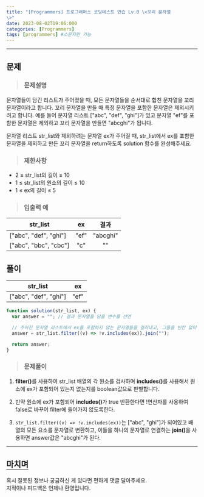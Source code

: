 ```yaml
---
title: "[Programmers] 프로그래머스 코딩테스트 연습 Lv.0 \<꼬리 문자열
\>"
date: 2023-08-02T19:06:000
categories: [Programmers]
tags: [programmers] #소문자만 가능
---
```


---

## <b>문제</b>

<h3><blockquote>문제설명
</blockquote></h3>

문자열들이 담긴 리스트가 주어졌을 때, 모든 문자열들을 순서대로 합친 문자열을 꼬리 문자열이라고 합니다. 꼬리 문자열을 만들 때 특정 문자열을 포함한 문자열은 제외시키려고 합니다. 예를 들어 문자열 리스트 ["abc", "def", "ghi"]가 있고 문자열 "ef"를 포함한 문자열은 제외하고 꼬리 문자열을 만들면 "abcghi"가 됩니다.

문자열 리스트 str_list와 제외하려는 문자열 ex가 주어질 때, str_list에서 ex를 포함한 문자열을 제외하고 만든 꼬리 문자열을 return하도록 solution 함수를 완성해주세요.

<h3><blockquote>제한사항
</blockquote></h3>

- 2 ≤ str_list의 길이 ≤ 10
- 1 ≤ str_list의 원소의 길이 ≤ 10
- 1 ≤ ex의 길이 ≤ 5

<h3><blockquote>입출력 예
</blockquote></h3>

| str_list              |  ex  |   결과   |
| --------------------- | :--: | :------: |
| ["abc", "def", "ghi"] | "ef" | "abcghi" |
| ["abc", "bbc", "cbc"] | "c"  |    ""    |

## <b>풀이</b>

| str_list              |  ex  |
| --------------------- | :--: |
| ["abc", "def", "ghi"] | "ef" |

```js
function solution(str_list, ex) {
  var answer = ""; // 결과 문자열을 담을 변수를 선언

  // 주어진 문자열 리스트에서 ex를 포함하지 않는 문자열들을 걸러내고, 그들을 빈칸 없이 연결하여 answer에 저장
  answer = str_list.filter((v) => !v.includes(ex)).join("");

  return answer;
}
```

<h3><blockquote>문제풀이
</blockquote></h3>

1. <strong>filter()</strong>를 사용하여 str_list 배열의 각 원소를 검사하며 <strong>includes()</strong>를 사용해서 원소에 ex가 포함되어 있는지 없는지를 boolean값으로 판별합니다.

2. 만약 원소에 ex가 포함되어 <strong>includes()</strong>가 true 반환한다면 !연산자를 사용하여 false로 바꾸어 filter에 들어가지 않도록한다.

3. `str_list.filter((v) => !v.includes(ex))`는 ["abc", "ghi"]가 되어있고 배열의 모든 요소를 문자열로 변환하고, 이들을 하나의 문자열로 연결하는 <strong>join()</strong>을 사용하면 answer값은 "abcghi"가 된다.

---

## <b style="border-bottom:2px solid gray"><b>마치며</b></b>

<P>혹시 잘못된 정보나 궁금하신 게 있다면 편하게 댓글 달아주세요.<br/>
지적이나 피드백은 언제나 환영입니다.</p>
